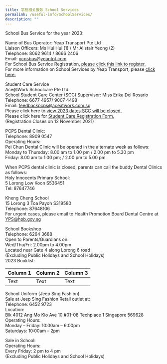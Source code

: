 ```yaml
---
title: 学校相关服务 School Services
permalink: /useful-info/SchoolServices/
description: ""
---
```

School Bus Service for the year 2023:

Name of Bus Operator: Yeap Transport Pte Ltd<br>
Liaison Officers: Ms Hui Hui (1) / Mr Alistair Yeong (2)<br>
Telephone: 8062 9614 / 8666 2406<br>
Email: [pcpsbus@yeaptpt.com ](pcpsbus@yeaptpt.com )<br>
For School Bus Service Registration, [please click this link to register.](https://ytmsonline.yeaptpt.com/onlineregistration_site/Register?sitename=pcps)<br>
For more information on School Services by Yeap Transport, please [click here.](/files/School%20Services/SN22_263_Zoom-Webinar-Session-Pei-Chun-Public-School.pdf)

Student Care Service <br>
Ace@Work Schoolcare Pte Ltd <br>
School Student Care Center (SCC) Supervisor: Miss Erika Del Rosario <br>
Telephone: 6677 4957/ 9007 4498 <br>
Email: [feedbackpcps@aceatwork.com.sg](feedbackpcps@aceatwork.com.sg)<br>
Please click here to [view 2023 dates SCC will be closed.](/files/School%20Services/Student-Care_Closure-notice-for-Yr2023.pdf)<br>
Please click here for [Student Care Registration Form. ](/files/School%20Services/2022-PCPS-student-care-registration-form.pdf) <br>
(Registration Closes on 12 November 2021)

PCPS Dental Clinic: <br>
Telephone: 8909 0547<br>
Operating Hours:<br>
Pei Chun Dental Clinic will be opened in the alternate week as follows:<br>
Monday to Thursday: 8.00 am to 1.00 pm / 2.00 pm to 5.30 pm <br>
Friday: 8.00 am to 1.00 pm; / 2.00 pm to 5.00 pm<br>

When PCPS dental clinic is closed, parents can call the buddy Dental Clinics as follows:<br>
Holy Innocents Primary School:<br>
5 Lorong Low Koon S536451<br>
Tel: 87647746<br>

Kheng Cheng School<br>
15 Lorong 3 Toa Payoh S319580<br>
Telephone: 87648106<br>
For urgent cases, please email to Health Promotion Board Dental Centre at [YPS@hpb.gov.sg](YPS@hpb.gov.sg)

School Bookshop<br>
Telephone: 6264 3688<br>
Open to Parents/Guardians on:<br>
Wed/Thu/Fri: 2.00pm to 4.00pm<br>
Located near Gate 4 along Lorong 6 road<br>
(Excluding Public Holidays and School Holidays)<br>
2023 Booklist:

| Column 1 | Column 2 | Column 3 |
| -------- | -------- | -------- |
| Text     | Text     | Text     |

School Uniform (Jeep Sing Fashion)<br>
Sale at Jeep Sing Fashion Retail outlet at:<br>
Telephone: 6452 9723<br>
Location: <br>
Blk 4012 Ang Mo Kio Ave 10
#01-08 Techplace 1 Singapore 569628<br>
Operating Hours: <br>
Monday – Friday: 10:00am – 6:00pm<br>
Saturdays: 10:00am – 2pm<br>

Sale in School:<br>
Operating Hours: <br>
Every Friday: 2 pm to 4 pm<br>
(Excluding Public Holidays and School Holidays)<br>